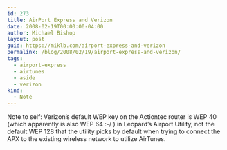 ```yaml
---
id: 273
title: AirPort Express and Verizon
date: 2008-02-19T00:00:00-04:00
author: Michael Bishop
layout: post
guid: https://miklb.com/airport-express-and-verizon
permalink: /blog/2008/02/19/airport-express-and-verizon/
tags:
  - airport-express
  - airtunes
  - aside
  - verizon
kind:
  - Note
---
```

<p>Note to self: Verizon’s default WEP key on the Actiontec router is WEP 40 (which apparently is also WEP 64 :-/ ) in Leopard’s Airport Utility, not the default WEP 128 that the utility picks by default when trying to connect the APX to the existing wireless network to utilize AirTunes.</p>